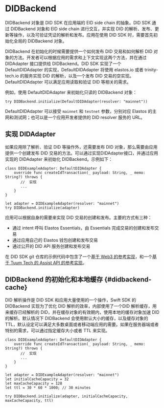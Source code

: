 # DIDBackend

DIDBackend 对象是 DID SDK 在应用端的 EID side chain 的抽象。DID SDK 通过 DIDBackend 对象和 EID side chain 进行交互，并实现 DID 的解析、发布、更新等操作，以及可验证凭证的解析和发布。应用在使用 DID SDK 时，需要首先初始化全局的 DIDBackend 对象。

DIDBackend 在初始化的时候需要提供一个如何发布 DID 交易和如何解析 DID 对象的方法。开发者可以根据应用的需求和上下文实现这两个方法，并在通过 DIDAdapter 接口提供给 DIDBackend。DID SDK 实现了一个 DefaultDIDAdapter 的实现，DefaultDIDAdapter 将使用 elastos.io 或者 trinity-tech.io 的服务实现 DID 的解析，以及一个发布 DID 交易的空实现。DefaultDIDAdapter 可以满足应用读取和验证 DID 等相关的需求。

例如，使用 DefaultDIDAdapter 来初始化只读的 DIDBackend 对象：

```
try DIDBackend.initialize(DefaultDIDAdapter(resolver: "mainnet"))
```

DefaultDIDAdapter 可以接受 `mainnet` 和 `testnet` 参数，分别对应 Elastos 的主网和测试网；也可以是一个应用开发者提供的 DID resolver 服务的 URL。

## 实现 DIDAdapter

如果应用除了解析、验证 DID 等操作外，还需要发布 DID 对象，那么需要由应用提供一个创建发布 DID 交易的方法。可以通过实现DIDAdapter接口，并通过应用实现的 DIDAdapter 来初始化 DIDBackend。示例如下：

```
class DIDExampleAdapter: DefaultDIDAdapter {
    override func createIdTransaction(_ payload: String, _ memo: String?) throws {
       //  实现
       ...
    }
}

let adapter = DIDExampleAdapter(resolver: "mainnet") 
try DIDBackend.initialize(adapter)
```

应用可以根据自身的需要来实现 DID 交易的创建和发布。主要的方式有三种：

- 通过 intent 呼叫 Elastos Essentials，由 Essentials 完成交易的创建和发布交易
- 通过应用自己的 Elastos 钱包创建和发布交易
- 通过公开的 DID API 服务创建和发布交易

在 DID SDK git 仓库的示例代码中包含了一个[基于 Web3 的参考实现](https://github.com/elastos/Elastos.DID.Swift.SDK/blob/master/ElastosDIDSDKTests/Web3Adapter.swift)，和一个[基于 Tuum Tech 的 Assist API 的参考实现](https://github.com/elastos/Elastos.DID.Swift.SDK/blob/feat_demo/DIDExample/DIDExample/AssistDIDAdapter.swift)。

## DIDBackend 的初始化和本地缓存 {#didbackend-cache}

DID 解析操作是 DID SDK 和应用大量使用的一个操作，Swift SDK 的 DIDBackend 实现为了优化 DID 解析的效率，内部使用了一个DID 解析缓存，用来缓存已经解析的 DID，并在缓存对象的有效期内，使用本地的缓存对象加速 DID 的解析。默认情况下 DIDBackend 会使用默认大小的缓存，以及缓存对象的 TTL，默认设定可以满足大多数桌面或者移动端应用的需要。如果在服务器端或者特别的需求，可以通过指定缓存大小或者 TTL 来实现。

```
class DIDExampleAdapter: DefaultDIDAdapter {
    override func createIdTransaction(_ payload: String, _ memo: String?) throws {
       //  实现
       ...
    }
}

let adapter = DIDExampleAdapter(resolver: "mainnet") 
let initialCacheCapacity = 32
let maxCacheCapacity = 128
let ttl = 30 * 60 * 1000; // 30 minutes

try DIDBackend.initialize(adapter, initialCacheCapacity, maxCacheCapacity, ttl)
```

